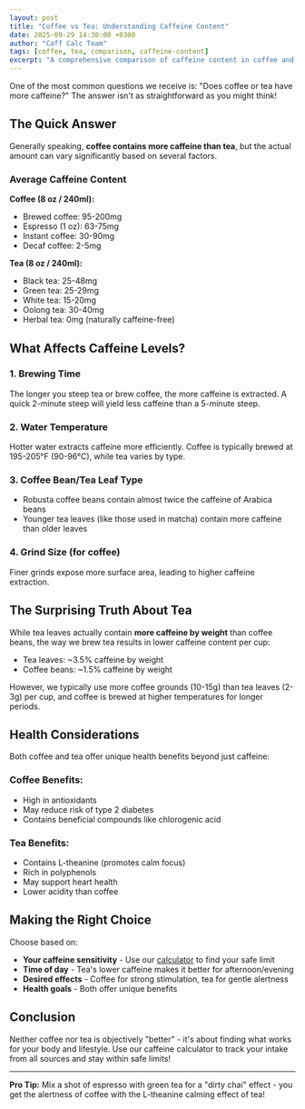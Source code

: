 ```yaml
---
layout: post
title: "Coffee vs Tea: Understanding Caffeine Content"
date: 2025-09-29 14:30:00 +0300
author: "Caff Calc Team"
tags: [coffee, tea, comparison, caffeine-content]
excerpt: "A comprehensive comparison of caffeine content in coffee and tea, and what factors affect the levels in your cup."
---
```


One of the most common questions we receive is: "Does coffee or tea have more caffeine?" The answer isn't as straightforward as you might think!

## The Quick Answer

Generally speaking, **coffee contains more caffeine than tea**, but the actual amount can vary significantly based on several factors.

### Average Caffeine Content

**Coffee (8 oz / 240ml):**
- Brewed coffee: 95-200mg
- Espresso (1 oz): 63-75mg
- Instant coffee: 30-90mg
- Decaf coffee: 2-5mg

**Tea (8 oz / 240ml):**
- Black tea: 25-48mg
- Green tea: 25-29mg
- White tea: 15-20mg
- Oolong tea: 30-40mg
- Herbal tea: 0mg (naturally caffeine-free)

## What Affects Caffeine Levels?

### 1. **Brewing Time**
The longer you steep tea or brew coffee, the more caffeine is extracted. A quick 2-minute steep will yield less caffeine than a 5-minute steep.

### 2. **Water Temperature**
Hotter water extracts caffeine more efficiently. Coffee is typically brewed at 195-205°F (90-96°C), while tea varies by type.

### 3. **Coffee Bean/Tea Leaf Type**
- Robusta coffee beans contain almost twice the caffeine of Arabica beans
- Younger tea leaves (like those used in matcha) contain more caffeine than older leaves

### 4. **Grind Size (for coffee)**
Finer grinds expose more surface area, leading to higher caffeine extraction.

## The Surprising Truth About Tea

While tea leaves actually contain **more caffeine by weight** than coffee beans, the way we brew tea results in lower caffeine content per cup:

- Tea leaves: ~3.5% caffeine by weight
- Coffee beans: ~1.5% caffeine by weight

However, we typically use more coffee grounds (10-15g) than tea leaves (2-3g) per cup, and coffee is brewed at higher temperatures for longer periods.

## Health Considerations

Both coffee and tea offer unique health benefits beyond just caffeine:

### Coffee Benefits:
- High in antioxidants
- May reduce risk of type 2 diabetes
- Contains beneficial compounds like chlorogenic acid

### Tea Benefits:
- Contains L-theanine (promotes calm focus)
- Rich in polyphenols
- May support heart health
- Lower acidity than coffee

## Making the Right Choice

Choose based on:
- **Your caffeine sensitivity** - Use our [calculator](/) to find your safe limit
- **Time of day** - Tea's lower caffeine makes it better for afternoon/evening
- **Desired effects** - Coffee for strong stimulation, tea for gentle alertness
- **Health goals** - Both offer unique benefits

## Conclusion

Neither coffee nor tea is objectively "better" - it's about finding what works for your body and lifestyle. Use our caffeine calculator to track your intake from all sources and stay within safe limits!

---

**Pro Tip:** Mix a shot of espresso with green tea for a "dirty chai" effect - you get the alertness of coffee with the L-theanine calming effect of tea!
